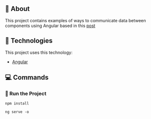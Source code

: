 <div id="about"> 

## :page_facing_up: About
This project contains examples of ways to communicate data between components using Angular based in this <a href="https://fireship.io/lessons/sharing-data-between-angular-components-four-methods/" target="_blank">post</a>
</div>

<div id="tecnologies"> 

## :rocket: Technologies
This project uses this technology:
- [Angular](https://angular.io/)
</div>

## :computer: Commands 
<div id="commands"> 

### :memo: Run the Project
```npm
npm install
```
```npm
ng serve -o
```
</div>
